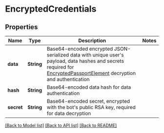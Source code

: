# EncryptedCredentials

## Properties

Name | Type | Description | Notes
------------ | ------------- | ------------- | -------------
**data** | **String** | Base64-encoded encrypted JSON-serialized data with unique user's payload, data hashes and secrets required for [EncryptedPassportElement](https://core.telegram.org/bots/api/#encryptedpassportelement) decryption and authentication | 
**hash** | **String** | Base64-encoded data hash for data authentication | 
**secret** | **String** | Base64-encoded secret, encrypted with the bot's public RSA key, required for data decryption | 

[[Back to Model list]](../README.md#documentation-for-models) [[Back to API list]](../README.md#documentation-for-api-endpoints) [[Back to README]](../README.md)



